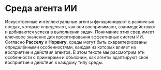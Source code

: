# Среда агента ИИ

Искусственные интеллектуальные агенты функционируют в различных средах, которые определяют, как они воспринимают, взаимодействуют и добиваются успеха в выполнении задач. Понимание этих сред имеет ключевое значение для проектирования эффективных систем ИИ. Согласно **Расселу** и **Норвигу**, среды могут быть охарактеризованы определёнными особенностями, каждая из которых влияет на восприятие и действия агентов. В этом тексте мы рассмотрим эти особенности с примерами и объясним, как агенты адаптируют своё восприятие и действия к каждому типу среды.
